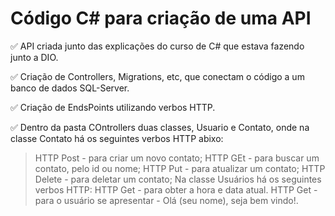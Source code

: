 # Código C# para criação de uma API

✅ API criada junto das explicações do curso de C# que estava fazendo junto a DIO.

✅ Criação de Controllers, Migrations, etc, que conectam o código a um banco de dados SQL-Server.

✅ Criação de EndsPoints utilizando verbos HTTP.

✅ Dentro da pasta COntrollers duas classes, Usuario e Contato, onde na classe Contato há os seguintes verbos HTTP abixo: 
> HTTP Post - para criar um novo contato;
> HTTP GEt - para buscar um contato, pelo id ou nome;
> HTTP Put - para atualizar um contato;
> HTTP Delete - para deletar um contato;
> Na classe Usuários há os seguintes verbos HTTP:
> HTTP Get - para obter a hora e data atual.
> HTTP Get - para o usuário se apresentar - Olá (seu nome), seja bem vindo!.
